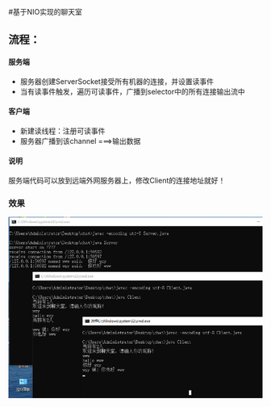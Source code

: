 #基于NIO实现的聊天室
## 流程：
#### 服务端
* 服务器创建ServerSocket接受所有机器的连接，并设置读事件
* 当有读事件触发，遍历可读事件，广播到selector中的所有连接输出流中
#### 客户端
* 新建读线程：注册可读事件
* 服务器广播到该channel ===\>输出数据
#### 说明
服务端代码可以放到远端外网服务器上，修改Client的连接地址就好！
### 效果
![demo](./demo.png)